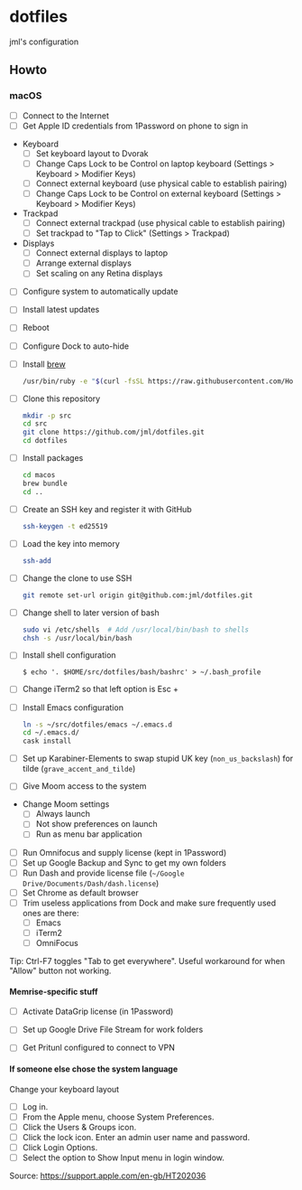 # dotfiles

jml's configuration

## Howto

### macOS

- [ ] Connect to the Internet
- [ ] Get Apple ID credentials from 1Password on phone to sign in
- Keyboard
  - [ ] Set keyboard layout to Dvorak
  - [ ] Change Caps Lock to be Control on laptop keyboard (Settings > Keyboard > Modifier Keys)
  - [ ] Connect external keyboard (use physical cable to establish pairing)
  - [ ] Change Caps Lock to be Control on external keyboard (Settings > Keyboard > Modifier Keys)
- Trackpad
  - [ ] Connect external trackpad (use physical cable to establish pairing)
  - [ ] Set trackpad to "Tap to Click" (Settings > Trackpad)
- Displays
  - [ ] Connect external displays to laptop
  - [ ] Arrange external displays
  - [ ] Set scaling on any Retina displays
- [ ] Configure system to automatically update
- [ ] Install latest updates
- [ ] Reboot
- [ ] Configure Dock to auto-hide
- [ ] Install [brew](https://brew.sh/)

  ```bash
  /usr/bin/ruby -e "$(curl -fsSL https://raw.githubusercontent.com/Homebrew/install/master/install)"
  ```

- [ ] Clone this repository

  ```bash
  mkdir -p src
  cd src
  git clone https://github.com/jml/dotfiles.git
  cd dotfiles
  ```

- [ ] Install packages

  ```bash
  cd macos
  brew bundle
  cd ..
  ```

- [ ] Create an SSH key and register it with GitHub

  ```bash
  ssh-keygen -t ed25519
  ```

- [ ] Load the key into memory

  ```bash
  ssh-add
  ```

- [ ] Change the clone to use SSH

  ```bash
  git remote set-url origin git@github.com:jml/dotfiles.git
  ```

- [ ] Change shell to later version of bash

  ```bash
  sudo vi /etc/shells  # Add /usr/local/bin/bash to shells
  chsh -s /usr/local/bin/bash
  ```

- [ ] Install shell configuration

  ```console
  $ echo '. $HOME/src/dotfiles/bash/bashrc' > ~/.bash_profile
  ```

- [ ] Change iTerm2 so that left option is Esc +

- [ ] Install Emacs configuration

  ```bash
  ln -s ~/src/dotfiles/emacs ~/.emacs.d
  cd ~/.emacs.d/
  cask install
  ```

- [ ] Set up Karabiner-Elements to swap stupid UK key (`non_us_backslash`) for tilde (`grave_accent_and_tilde`)
- [ ] Give Moom access to the system
- Change Moom settings
  - [ ] Always launch
  - [ ] Not show preferences on launch
  - [ ] Run as menu bar application
- [ ] Run Omnifocus and supply license (kept in 1Password)
- [ ] Set up Google Backup and Sync to get my own folders
- [ ] Run Dash and provide license file (`~/Google Drive/Documents/Dash/dash.license`)
- [ ] Set Chrome as default browser
- [ ] Trim useless applications from Dock and make sure frequently used ones are there:
  - [ ] Emacs
  - [ ] iTerm2
  - [ ] OmniFocus

Tip: Ctrl-F7 toggles "Tab to get everywhere". Useful workaround for when "Allow" button not working.


#### Memrise-specific stuff

- [ ] Activate DataGrip license (in 1Password)
- [ ] Set up Google Drive File Stream for work folders
- [ ] Get Pritunl configured to connect to VPN


#### If someone else chose the system language

Change your keyboard layout

- [ ] Log in.
- [ ] From the Apple menu, choose System Preferences.
- [ ] Click the Users & Groups icon.
- [ ] Click the lock icon. Enter an admin user name and password.
- [ ] Click Login Options.
- [ ] Select the option to Show Input menu in login window.

Source: https://support.apple.com/en-gb/HT202036
